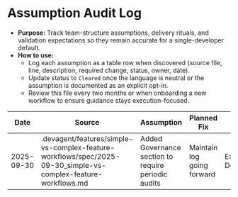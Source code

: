 # Assumption Audit Log

- **Purpose:** Track team-structure assumptions, delivery rituals, and validation expectations so they remain accurate for a single-developer default.
- **How to use:**
  - Log each assumption as a table row when discovered (source file, line, description, required change, status, owner, date).
  - Update status to `Cleared` once the language is neutral or the assumption is documented as an explicit opt-in.
  - Review this file every two months or when onboarding a new workflow to ensure guidance stays execution-focused.

| Date | Source | Assumption | Planned Fix | Owner | Status |
| --- | --- | --- | --- | --- | --- |
| 2025-09-30 | .devagent/features/simple-vs-complex-feature-workflows/spec/2025-09-30_simple-vs-complex-feature-workflows.md | Added Governance section to require periodic audits | Maintain log going forward | Executing Developer | Cleared |
